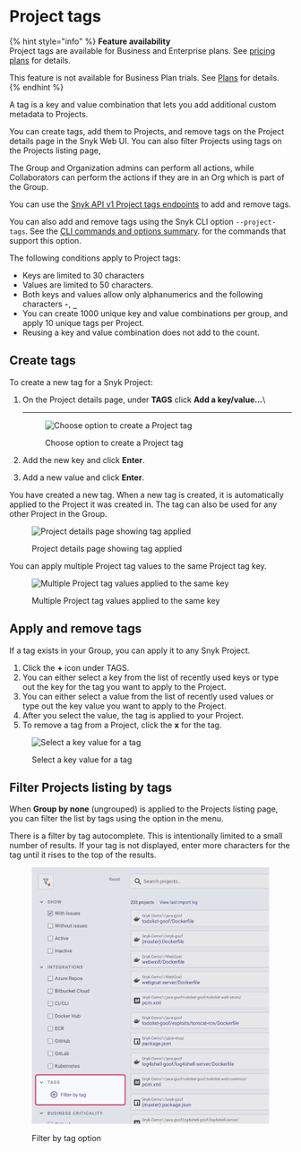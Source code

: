 # Project tags

{% hint style="info" %}
**Feature availability**\
Project tags are available for Business and Enterprise plans. See [pricing plans](https://snyk.io/plans/) for details.

This feature is not available for Business Plan trials. See [Plans](../../snyk-processes/plans.md) for details.
{% endhint %}

A tag is a key and value combination that lets you add additional custom metadata to Projects.

You can create tags, add them to Projects, and remove tags on the Project details page in the Snyk Web UI. You can also filter Projects using tags on the Projects listing page,

The Group and Organization admins can perform all actions, while Collaborators can perform the actions if they are in an Org which is part of the Group.

You can use the [Snyk API v1 Project tags endpoints](https://snyk.docs.apiary.io/#reference/projects/project-tags/add-a-tag-to-a-project) to add and remove tags.

You can also add and remove tags using the Snyk CLI option  `--project-tags`. See the [CLI commands and options summary](../../snyk-cli/cli-reference.md). for the commands that support this option.

The following conditions apply to Project tags:

* Keys are limited to 30 characters
* Values are limited to 50 characters.
* Both keys and values allow only alphanumerics and the following characters **`-`**, **`_`**
* You can create 1000 unique key and value combinations per group, and apply 10 unique tags per Project.
* Reusing a key and value combination does not add to the count.

## **Create tags**

To create a new tag for a Snyk Project:

1.  On the Project details page, under **TAGS** click **Add a key/value...**\\

    ***

    <figure><img src="../../.gitbook/assets/projects-tags_20sept2022.png" alt="Choose option to create a Project tag"><figcaption><p>Choose option to create a Project tag</p></figcaption></figure>
2. Add the new key and click **Enter**.
3. Add a new value and click **Enter**.

You have created a new tag. When a new tag is created, it is automatically applied to the Project it was created in. The tag can also be used for any other Project in the Group.

<figure><img src="../../.gitbook/assets/screenshot_2020-09-29_at_17.58.47.png" alt="Project details page showing tag applied"><figcaption><p>Project details page showing tag applied</p></figcaption></figure>

You can apply multiple Project tag values to the same Project tag key.

<figure><img src="../../.gitbook/assets/screenshot_2020-09-29_at_18.04.30.png" alt="Multiple Project tag values applied to the same key"><figcaption><p>Multiple Project tag values applied to the same key</p></figcaption></figure>

## **Apply and remove tags**

If a tag exists in your Group, you can apply it to any Snyk Project.

1. Click the **+** icon under TAGS.
2. You can either select a key from the list of recently used keys or type out the key for the tag you want to apply to the Project.
3. You can either select a value from the list of recently used values or type out the key value you want to apply to the Project.
4. After you select the value, the tag is applied to your Project.
5. To remove a tag from a Project, click the **x** for the tag.

<figure><img src="../../.gitbook/assets/screenshot_2020-09-29_at_18.14.44.png" alt="Select a key value for a tag"><figcaption><p>Select a key value for a tag</p></figcaption></figure>

## Filter Projects listing by tags

When  **Group by none** (ungrouped) is applied to the Projects listing page, you can filter the list by tags using the option in the menu.

There is a filter by tag autocomplete. This is intentionally limited to a small number of results. If your tag is not displayed, enter more characters for the tag until it rises to the top of the results.

<figure><img src="../../.gitbook/assets/Project tags.png" alt="Filter by tag option"><figcaption><p>Filter by tag option</p></figcaption></figure>

